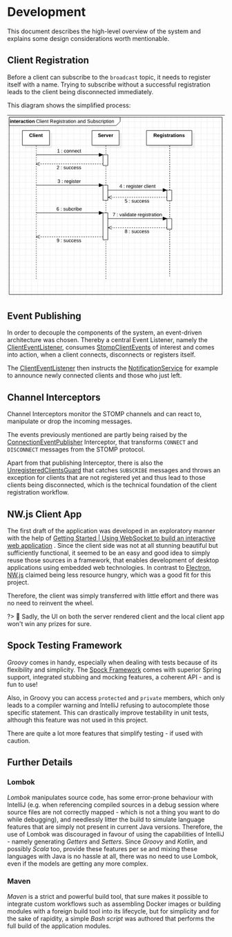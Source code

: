 # Development

This document describes the high-level overview of the system and explains some design considerations worth mentionable.

## Client Registration

Before a client can subscribe to the `broadcast` topic, it needs to register itself with a name. Trying to subscribe
without a successful registration leads to the client being disconnected immediately.

This diagram shows the simplified process:

![Client Registration](../assets/client-reg.png)

## Event Publishing

In order to decouple the components of the system, an event-driven architecture was chosen. Thereby a central Event
Listener, namely the [ClientEventListener](/apubsub/apidocs/com/github/jazzschmidt/apubsub/ClientEventListener.html),
consumes
[StompClientEvents](/apubsub/apidocs/com/github/jazzschmidt/apubsub/events/StompClientEvent.html) of interest and comes
into action, when a client connects, disconnects or registers itself.

The [ClientEventListener](/apubsub/apidocs/com/github/jazzschmidt/apubsub/ClientEventListener.html) then instructs the
[NotificationService](/apubsub/apidocs/com/github/jazzschmidt/apubsub/NotificationService.html) for example to announce
newly connected clients and those who just left.

## Channel Interceptors

Channel Interceptors monitor the STOMP channels and can react to, manipulate or drop the incoming messages.

The events previously mentioned are partly being raised by
the [ConnectionEventPublisher](/apubsub/apidocs/com/github/jazzschmidt/apubsub/interceptor/ConnectionEventPublisher.html)
Interceptor, that transforms `CONNECT` and `DISCONNECT` messages from the STOMP protocol.

Apart from that publishing Interceptor, there is also
the [UnregisteredClientsGuard](/apubsub/apidocs/com/github/jazzschmidt/apubsub/interceptor/UnregisteredClientsGuard.html)
that catches `SUBSCRIBE` messages and throws an exception for clients that are not registered yet and thus lead to those
clients being disconnected, which is the technical foundation of the client registration workflow.

## NW.js Client App

The first draft of the application was developed in an exploratory manner with the help
of [Getting Started | Using WebSocket to build an interactive web application](https://spring.io/guides/gs/messaging-stomp-websocket/)
. Since the client side was not at all stunning beautiful but sufficiently functional, it seemed to be an easy and good
idea to simply reuse those sources in a framework, that enables development of desktop applications using embedded web
technologies. In contrast to [Electron](https://www.electronjs.org/), [NW.js](https://nwjs.io/) claimed being less
resource hungry, which was a good fit for this project.

Therefore, the client was simply transferred with little effort and there was no need to reinvent the wheel.

?> :clown_face: Sadly, the UI on both the server rendered client and the local client app won't win any prizes for sure.

## Spock Testing Framework

_Groovy_ comes in handy, especially when dealing with tests because of its flexibility and simplicity. The
[Spock Framework](https://spockframework.org/) comes with superior Spring support, integrated stubbing and mocking
features, a coherent API - and is fun to use!

Also, in Groovy you can access `protected` and  `private` members, which only leads to a compiler warning and IntelliJ
refusing to autocomplete those specific statement. This can drastically improve testability in unit tests, although this
feature was not used in this project.

There are quite a lot more features that simplify testing - if used with caution.

## Further Details

### Lombok

_Lombok_ manipulates source code, has some error-prone behaviour with IntelliJ (e.g. when referencing compiled sources
in a debug session where source files are not correctly mapped - which is not a thing you want to do while debugging),
and needlessly litter the build to simulate language features that are simply not present in current Java versions.
Therefore, the use of Lombok was discouraged in favour of using the capabilities of IntelliJ - namely generating
_Getters_ and _Setters_. Since _Groovy_ and _Kotlin_, and possibly _Scala_ too, provide these features per se and mixing
these languages with Java is no hassle at all, there was no need to use Lombok, even if the models are getting any more
complex.

### Maven

_Maven_ is a strict and powerful build tool, that sure makes it possible to integrate custom workflows such as
assembling Docker images or building modules with a foreign build tool into its lifecycle, but for simplicity and for
the sake of rapidity, a simple _Bash script_ was authored that performs the full build of the application modules.
